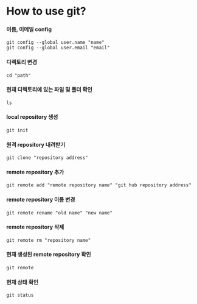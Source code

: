 # How to use git?

#### 이름, 이메일 config
```
git config --global user.name "name"
git config --global user.email "email"
```

#### 디렉토리 변경
```
cd "path"
```

#### 현재 디렉토리에 있는 파일 및 폴더 확인
```
ls
```

#### local repository 생성
```
git init
```

#### 원격 repository 내려받기
```
git clone "repository address"
```

#### remote repository 추가
```
git remote add "remote repository name" "git hub repository address"
```

#### remote repository 이름 변경
```
git remote rename "old name" "new name"
```

#### remote repository 삭제
```
git remote rm "repository name"
```

#### 현재 생성된 remote repository 확인
```
git remote
```

#### 현재 상태 확인
```
git status
```
